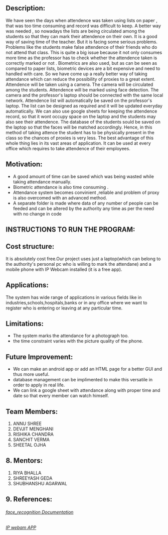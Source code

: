 
## Description:
We have seen the days when attendence was taken using lists on paper , that was too time consuming and record was difficult to keep. A better way was needed , so nowadays the lists are being circulated among the students so that they can mark their attendence on their own. It is a good way of saving time of the teacher. But it is facing some serious problems. Problems like the students make false attendence of their friends who do not attend that class. This is quite a big issue because it not only consumes more time as the professor has to check whether the attendence taken is correctly marked or not . Biometrics are also used, but as can be seen as compared to paper lists, biometric devices are a bit expensive and need to handled with care. So we have come up a really better way of taking attendance which can reduce the possibility of proxies to a great extent. Attendence will be taken using a camera. The camera will be circulated among the students. Attendence will be marked using face detection. The camera and the professor's laptop should be connected with the same local network. Attendence list will automatically be saved on the professor's laptop. The list can be designed as required and it will be updated everyday automatically. We can also use google sheets for keeping the attendence record, so that it wont occupy space on the laptop and the students may also see their attendence. The database of the students sould be saved on the laptop so that the faces will be matched accordingly. Hence, in this method of taking attence the student has to be physically present in the class so the chances of proxies is very less. The best advantage of this whole thing lies in its vast areas of application. It can be used at every office which  requires to take attendence of their employees.
## Motivation:
  - A good amount of time can be saved which was being wasted while taking  attendance manually.
  - Biometric attendance is also time consuming .
  - Attendance system becomes convinient ,reliable and problem of proxy is also overcomed with an advanced method.
  - A separate folder is made where data of any number of people can be feeded and can be altered by the authority any time as per the need with no change in code  
## INSTRUCTIONS TO RUN THE PROGRAM:
## Cost structure:
   It is absolutely cost free.Our project uses just a laptop(which can belong to    the authority's personal pc who is willing to mark the attendane) and a mobile phone with IP Webcam installed (it is a free app). 
## Applications:
   The system has wide range of applications in various fields like in industries,schools,hospitals,banks or in any office where we want to register who is entering or leaving at any particular time.
## Limitations:
   - The system marks the attendance for a photograph too.
   - the time constraint varies with the picture quality of the phone.
## Future Improvement:
   - We can make an android app or add an HTML page for a better GUI and thus more useful.
   - database management can be implimented to make this versatile in order to apply in real life.
   - We can link a google sheet with attendance along with proper time and date so that every member can watch himself.
## Team Members:
   1. ANNU SHREE
   2. DEVJIT MENGHANI 
   3. RISHIKA CHANDRA
   4. SANCHIT VERMA
   5. SHEETAL OJHA
## 8. Mentors:
   1. RIYA BHALLA
   2. SHREEYASH GEDA
   3. SHUBHANSHU AGARWAL
## 9. References:
 ###### [face_recognition Documentation](https://github.com/ageitgey/face_recognition/blob/master/README.md) 
 ###### [IP webam APP](https://www.ispyconnect.com/man.aspx?n=IpWebcam+App)
